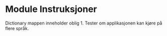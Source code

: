 # Module Instruksjoner

Dictionary mappen inneholder oblig 1. Tester om applikasjonen kan kjøre på flere språk.
